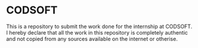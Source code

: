 # CODSOFT
This is a repository to submit the work done for the internship at CODSOFT. I hereby declare that all the work in this repository is completely authentic and not copied from any sources available on the internet or otherise.
